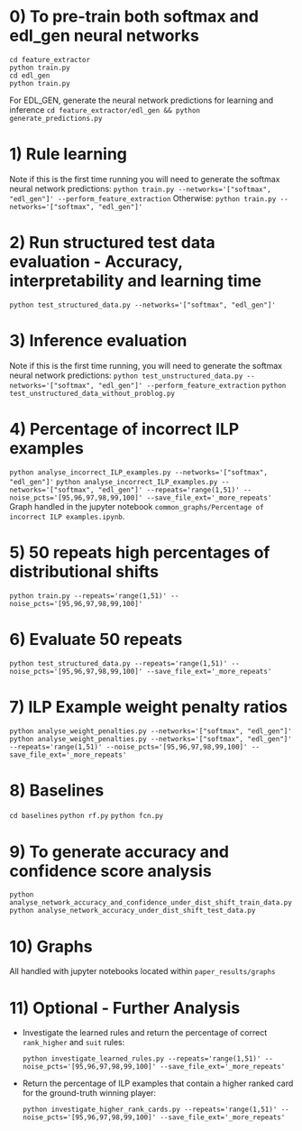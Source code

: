 # 0) To pre-train both softmax and edl_gen neural networks
```
cd feature_extractor
python train.py
cd edl_gen
python train.py
```

For EDL_GEN, generate the neural network predictions for learning and inference
`cd feature_extractor/edl_gen && python generate_predictions.py`

# 1) Rule learning
Note if this is the first time running you will need to generate the softmax neural network predictions:
`python train.py --networks='["softmax", "edl_gen"]' --perform_feature_extraction`
Otherwise:
`python train.py --networks='["softmax", "edl_gen"]'`

# 2) Run structured test data evaluation - Accuracy, interpretability and learning time
`python test_structured_data.py --networks='["softmax", "edl_gen"]'`

# 3) Inference evaluation
Note if this is the first time running, you will need to generate the softmax neural network predictions:
`python test_unstructured_data.py --networks='["softmax", "edl_gen"]' --perform_feature_extraction`
`python test_unstructured_data_without_problog.py`

# 4) Percentage of incorrect ILP examples
`python analyse_incorrect_ILP_examples.py --networks='["softmax", "edl_gen"]'`
`python analyse_incorrect_ILP_examples.py --networks='["softmax", "edl_gen"]' --repeats='range(1,51)' --noise_pcts='[95,96,97,98,99,100]' --save_file_ext='_more_repeats'`
Graph handled in the jupyter notebook `common_graphs/Percentage of incorrect ILP examples.ipynb`.

# 5) 50 repeats high percentages of distributional shifts
`python train.py --repeats='range(1,51)' --noise_pcts='[95,96,97,98,99,100]'`

# 6) Evaluate 50 repeats
`python test_structured_data.py --repeats='range(1,51)' --noise_pcts='[95,96,97,98,99,100]' --save_file_ext='_more_repeats'`

# 7) ILP Example weight penalty ratios
`python analyse_weight_penalties.py --networks='["softmax", "edl_gen"]'`
`python analyse_weight_penalties.py --networks='["softmax", "edl_gen"]' --repeats='range(1,51)' --noise_pcts='[95,96,97,98,99,100]' --save_file_ext='_more_repeats'`

# 8) Baselines
`cd baselines`
`python rf.py`
`python fcn.py`

# 9) To generate accuracy and confidence score analysis
`python analyse_network_accuracy_and_confidence_under_dist_shift_train_data.py`
`python analyse_network_accuracy_under_dist_shift_test_data.py`

# 10) Graphs
All handled with jupyter notebooks located within `paper_results/graphs`


# 11) Optional - Further Analysis
 * Investigate the learned rules and return the percentage of correct `rank_higher` and `suit` rules:
    
    `python investigate_learned_rules.py --repeats='range(1,51)' --noise_pcts='[95,96,97,98,99,100]' --save_file_ext='_more_repeats'`
 
 * Return the percentage of ILP examples that contain a higher ranked card for the ground-truth winning player:
 
    `python investigate_higher_rank_cards.py --repeats='range(1,51)' --noise_pcts='[95,96,97,98,99,100]' --save_file_ext='_more_repeats'`
    